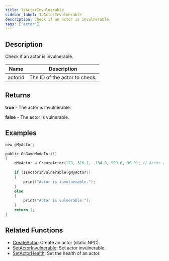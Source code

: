 ```yaml
---
title: IsActorInvulnerable
sidebar_label: IsActorInvulnerable
description: Check if an actor is invulnerable.
tags: ["actor"]
---
```


<VersionWarn version='SA-MP 0.3.7' />

## Description

Check if an actor is invulnerable.

| Name    | Description                   |
| ------- | ----------------------------- |
| actorid | The ID of the actor to check. |

## Returns

**true** - The actor is invulnerable.

**false** - The actor is vulnerable.

## Examples

```c
new gMyActor;

public OnGameModeInit()
{
    gMyActor = CreateActor(179, 316.1, -134.0, 999.6, 90.0); // Actor as a salesperson in Ammunation.
    
    if (IsActorInvulnerable(gMyActor))
    {
        print("Actor is invulnerable.");
    }
    else
    {
        print("Actor is vulnerable.");
    }
    return 1;
}
```

## Related Functions

- [CreateActor](CreateActor): Create an actor (static NPC).
- [SetActorInvulnerable](SetActorInvulnerable): Set actor invulnerable.
- [SetActorHealth](SetActorHealth): Set the health of an actor.
